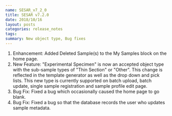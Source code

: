 ```yaml
---
name: SESAR_v7_2_0
title: SESAR v7.2.0
date: 2018/10/16
layout: posts
categories: release_notes
tags: 
summary: New object type, Bug fixes
---
```


1. Enhancement: Added Deleted Sample(s) to the My Samples block on the home page.
2. New Feature: "Experimental Specimen" is now an accepted object type with the sub-sample types of "Thin Section" or "Other". This change is reflected in the template generator as well as the drop down and pick lists. This new type is currently supported on batch upload, batch update, single sample registration and sample profile edit page.
3. Bug Fix: Fixed a bug which occasionally caused the home page to go blank.
4. Bug Fix: Fixed a bug so that the database records the user who updates sample metadata.
